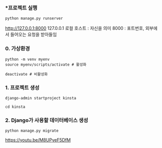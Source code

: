 ### *프로젝트 실행
```
python manage.py runserver
```
http://127.0.0.1:8000
127.0.0.1 로컬 호스트 : 자신을 의미
8000 : 포트번호, 외부에서 들어오는 요청을 받아들임

### 0. 가상환경
```
python -m venv myenv
source myenv/scripts/activate # 활성화

deactivate # 비활성화
```

### 1. 프로젝트 생성
```
django-admin startproject kinsta
```

```
cd kinsta
```

### 2. Django가 사용할 데이터베이스 생성
```
python manage.py migrate
```




https://youtu.be/M8UPyeF5DfM